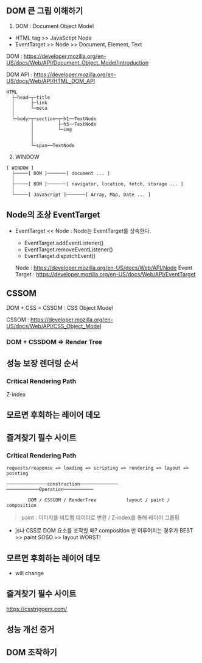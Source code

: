 ## DOM 큰 그림 이해하기

1. DOM : Document Object Model

- HTML tag >> JavaSctipt Node
- EventTarget >> Node >> Document, Element, Text

DOM : https://developer.mozilla.org/en-US/docs/Web/API/Document_Object_Model/Introduction

DOM API : https://developer.mozilla.org/en-US/docs/Web/API/HTML_DOM_API

```
HTML
  ├─head─┬─title
  │      ├─link
  │      └─meta
  │
  └─body─┬─section─┬─h1──TextNode
         │         ├─h3──TextNode
         │         └─img
         │
         │
         └─span──TextNode
```

2. WINDOW

```
[ WINDOW ]
  ├─────[ DOM ]───────[ document ... ]
  │
  ├─────[ BOM ]───────[ navigator, location, fetch, storage ... ]
  │
  └─────[ JavaScript ]───────[ Array, Map, Date ... ]
```

## Node의 조상 EventTarget

- EventTarget << Node : Node는 EventTarget를 상속한다.

  - EventTarget.addEventListener()
  - EventTarget.removeEventListener()
  - EventTarget.dispatchEvent()

  Node : https://developer.mozilla.org/en-US/docs/Web/API/Node
  Event Target : https://developer.mozilla.org/en-US/docs/Web/API/EventTarget

## CSSOM

DOM + CSS = CSSOM : CSS Object Model

CSSOM : https://developer.mozilla.org/en-US/docs/Web/API/CSS_Object_Model

### DOM + CSSDOM => Render Tree

## 성능 보장 렌더링 순서

### Critical Rendering Path

Z-index

## 모르면 후회하는 레이어 데모

## 즐겨찾기 필수 사이트

### Critical Rendering Path

```
requests/reaponse => loading => scripting => rendering => layout => pointing

───────────────construction────────────── ────────────Operation───────────

        DOM / CSSCOM / RenderTree           layout / paint / composition
```

> paint : 이미지를 비트맵 데이터로 변환 / Z-index를 통해 레이어 그룹핑

- js나 CSS로 DOM 요소를 조작할 때? composition 만 이루어지는 경우가 BEST >> paint SOSO >> layout WORST!

## 모르면 후회하는 레이어 데모

- will change

## 즐겨찾기 필수 사이트

https://csstriggers.com/

## 성능 개선 증거

## DOM 조작하기
